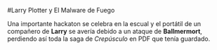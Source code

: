 #Larry Plotter y El Malware de Fuego

Una importante hackaton se celebra en la escual y el portátil de un compañero de **Larry** se avería debido a un ataque de **Ballmermort**, perdiendo así toda la saga de *Crepúsculo*  en PDF que tenía guardado.